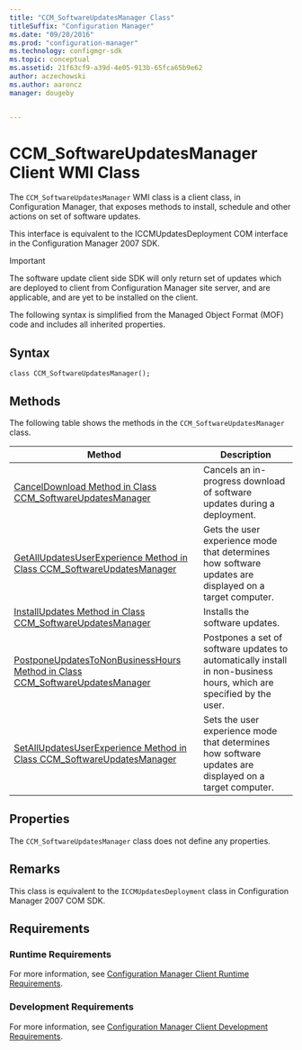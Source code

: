 ```yaml
---
title: "CCM_SoftwareUpdatesManager Class"
titleSuffix: "Configuration Manager"
ms.date: "09/20/2016"
ms.prod: "configuration-manager"
ms.technology: configmgr-sdk
ms.topic: conceptual
ms.assetid: 21f63cf9-a39d-4e05-913b-65fca65b9e62
author: aczechowski
ms.author: aaroncz
manager: dougeby


---
```

# CCM_SoftwareUpdatesManager Client WMI Class
The `CCM_SoftwareUpdatesManager` WMI class is a client class, in Configuration Manager, that exposes methods to install, schedule and other actions on set of software updates.  

 This interface is equivalent to the ICCMUpdatesDeployment COM interface in the Configuration Manager 2007 SDK.  

> [!IMPORTANT]
>  The software update client side SDK will only return set of updates which are deployed to client from Configuration Manager site server, and are applicable, and are yet to be installed on the client.  

 The following syntax is simplified from the Managed Object Format (MOF) code and includes all inherited properties.  

## Syntax  

```  
class CCM_SoftwareUpdatesManager();  
```  

## Methods  
 The following table shows the methods in the `CCM_SoftwareUpdatesManager` class.  

|Method|Description|  
|-|-|   
|[CancelDownload Method in Class CCM_SoftwareUpdatesManager](../../../../../develop/reference/core/clients/sdk/canceldownload-method-in-class-ccm_softwareupdatesmanager.md)|Cancels an in-progress download of software updates during a deployment.|  
|[GetAllUpdatesUserExperience Method in Class CCM_SoftwareUpdatesManager](../../../../../develop/reference/core/clients/sdk/getallupdatesuserexperience-method-in-class-ccm_softwareupdatesmanager.md)|Gets the user experience mode that determines how software updates are displayed on a target computer.|  
|[InstallUpdates Method in Class CCM_SoftwareUpdatesManager](../../../../../develop/reference/core/clients/sdk/installupdates-method-in-class-ccm_softwareupdatesmanager.md)|Installs the software updates.|  
|[PostponeUpdatesToNonBusinessHours Method in Class CCM_SoftwareUpdatesManager](../../../../../develop/reference/core/clients/sdk/postponeupdatestononbusinesshours-method-in-class-ccm_softwareupdatesmanager.md)|Postpones a set of software updates to automatically install in non-business hours, which are specified by the user.|  
|[SetAllUpdatesUserExperience Method in Class CCM_SoftwareUpdatesManager](../../../../../develop/reference/core/clients/sdk/setallupdatesuserexperience-method-in-class-ccm_softwareupdatesmanager.md)|Sets the user experience mode that determines how software updates are displayed on a target computer.|  

## Properties  
 The `CCM_SoftwareUpdatesManager` class does not define any properties.  

## Remarks  
 This class is equivalent to the `ICCMUpdatesDeployment` class in Configuration Manager 2007 COM SDK.  

## Requirements  

### Runtime Requirements  
 For more information, see [Configuration Manager Client Runtime Requirements](../../../../../develop/core/reqs/client-runtime-requirements.md).  

### Development Requirements  
 For more information, see [Configuration Manager Client Development Requirements](../../../../../develop/core/reqs/client-development-requirements.md).  
